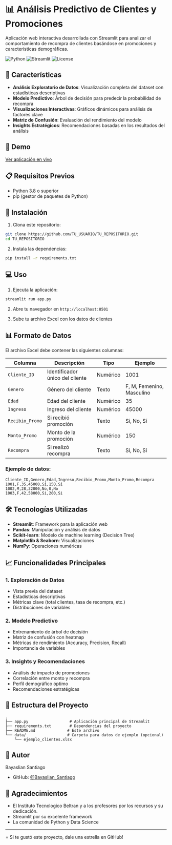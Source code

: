 # 📊 Análisis Predictivo de Clientes y Promociones

Aplicación web interactiva desarrollada con Streamlit para analizar el comportamiento de recompra de clientes basándose en promociones y características demográficas.

![Python](https://img.shields.io/badge/Python-3.8+-blue.svg)
![Streamlit](https://img.shields.io/badge/Streamlit-1.28+-red.svg)
![License](https://img.shields.io/badge/License-MIT-green.svg)

## 🎯 Características

- **Análisis Exploratorio de Datos**: Visualización completa del dataset con estadísticas descriptivas
- **Modelo Predictivo**: Árbol de decisión para predecir la probabilidad de recompra
- **Visualizaciones Interactivas**: Gráficos dinámicos para análisis de factores clave
- **Matriz de Confusión**: Evaluación del rendimiento del modelo
- **Insights Estratégicos**: Recomendaciones basadas en los resultados del análisis

## 🚀 Demo

[Ver aplicación en vivo](https://recompra-informe.streamlit.app/)

## 📋 Requisitos Previos

- Python 3.8 o superior
- pip (gestor de paquetes de Python)

## 🔧 Instalación

1. Clona este repositorio:
```bash
git clone https://github.com/TU_USUARIO/TU_REPOSITORIO.git
cd TU_REPOSITORIO
```

2. Instala las dependencias:
```bash
pip install -r requirements.txt
```

## 💻 Uso

1. Ejecuta la aplicación:
```bash
streamlit run app.py
```

2. Abre tu navegador en `http://localhost:8501`

3. Sube tu archivo Excel con los datos de clientes

## 📊 Formato de Datos

El archivo Excel debe contener las siguientes columnas:

| Columna | Descripción | Tipo | Ejemplo |
|---------|-------------|------|---------|
| `Cliente_ID` | Identificador único del cliente | Numérico | 1001 |
| `Genero` | Género del cliente | Texto | F, M, Femenino, Masculino |
| `Edad` | Edad del cliente | Numérico | 35 |
| `Ingreso` | Ingreso del cliente | Numérico | 45000 |
| `Recibio_Promo` | Si recibió promoción | Texto | Si, No, Sí |
| `Monto_Promo` | Monto de la promoción | Numérico | 150 |
| `Recompra` | Si realizó recompra | Texto | Si, No, Sí |

### Ejemplo de datos:

```
Cliente_ID,Genero,Edad,Ingreso,Recibio_Promo,Monto_Promo,Recompra
1001,F,35,45000,Si,150,Si
1002,M,28,32000,No,0,No
1003,F,42,58000,Si,200,Si
```

## 🛠️ Tecnologías Utilizadas

- **Streamlit**: Framework para la aplicación web
- **Pandas**: Manipulación y análisis de datos
- **Scikit-learn**: Modelo de machine learning (Decision Tree)
- **Matplotlib & Seaborn**: Visualizaciones
- **NumPy**: Operaciones numéricas

## 📈 Funcionalidades Principales

### 1. Exploración de Datos
- Vista previa del dataset
- Estadísticas descriptivas
- Métricas clave (total clientes, tasa de recompra, etc.)
- Distribuciones de variables

### 2. Modelo Predictivo
- Entrenamiento de árbol de decisión
- Matriz de confusión con heatmap
- Métricas de rendimiento (Accuracy, Precision, Recall)
- Importancia de variables

### 3. Insights y Recomendaciones
- Análisis de impacto de promociones
- Correlación entre monto y recompra
- Perfil demográfico óptimo
- Recomendaciones estratégicas

## 📁 Estructura del Proyecto

```
.
├── app.py                  # Aplicación principal de Streamlit
├── requirements.txt        # Dependencias del proyecto
├── README.md              # Este archivo
└── data/                  # Carpeta para datos de ejemplo (opcional)
    └── ejemplo_clientes.xlsx
```

## 👤 Autor

Bayaslian Santiago
- GitHub: [@Bayaslian_Santiago](https://github.com/BayaslianSantiago/)

## 🙏 Agradecimientos

- El Instituto Tecnologico Beltran y a los profesores por los recursos y su dedicación.
- Streamlit por su excelente framework
- La comunidad de Python y Data Science

---

⭐️ Si te gustó este proyecto, dale una estrella en GitHub!
